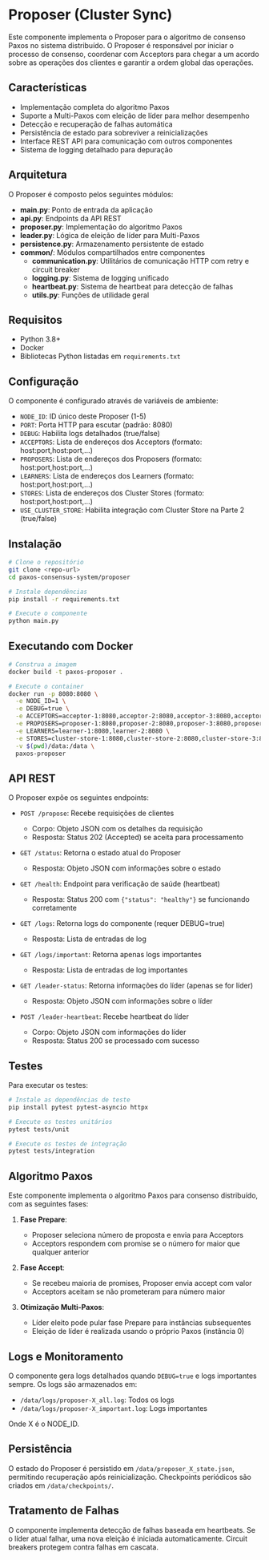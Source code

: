 # Proposer (Cluster Sync)

Este componente implementa o Proposer para o algoritmo de consenso Paxos no sistema distribuído. O Proposer é responsável por iniciar o processo de consenso, coordenar com Acceptors para chegar a um acordo sobre as operações dos clientes e garantir a ordem global das operações.

## Características

- Implementação completa do algoritmo Paxos
- Suporte a Multi-Paxos com eleição de líder para melhor desempenho
- Detecção e recuperação de falhas automática
- Persistência de estado para sobreviver a reinicializações
- Interface REST API para comunicação com outros componentes
- Sistema de logging detalhado para depuração

## Arquitetura

O Proposer é composto pelos seguintes módulos:

- **main.py**: Ponto de entrada da aplicação
- **api.py**: Endpoints da API REST
- **proposer.py**: Implementação do algoritmo Paxos
- **leader.py**: Lógica de eleição de líder para Multi-Paxos
- **persistence.py**: Armazenamento persistente de estado
- **common/**: Módulos compartilhados entre componentes
  - **communication.py**: Utilitários de comunicação HTTP com retry e circuit breaker
  - **logging.py**: Sistema de logging unificado
  - **heartbeat.py**: Sistema de heartbeat para detecção de falhas
  - **utils.py**: Funções de utilidade geral

## Requisitos

- Python 3.8+
- Docker
- Bibliotecas Python listadas em `requirements.txt`

## Configuração

O componente é configurado através de variáveis de ambiente:

- `NODE_ID`: ID único deste Proposer (1-5)
- `PORT`: Porta HTTP para escutar (padrão: 8080)
- `DEBUG`: Habilita logs detalhados (true/false)
- `ACCEPTORS`: Lista de endereços dos Acceptors (formato: host:port,host:port,...)
- `PROPOSERS`: Lista de endereços dos Proposers (formato: host:port,host:port,...)
- `LEARNERS`: Lista de endereços dos Learners (formato: host:port,host:port,...)
- `STORES`: Lista de endereços dos Cluster Stores (formato: host:port,host:port,...)
- `USE_CLUSTER_STORE`: Habilita integração com Cluster Store na Parte 2 (true/false)

## Instalação

```bash
# Clone o repositório
git clone <repo-url>
cd paxos-consensus-system/proposer

# Instale dependências
pip install -r requirements.txt

# Execute o componente
python main.py
```

## Executando com Docker

```bash
# Construa a imagem
docker build -t paxos-proposer .

# Execute o container
docker run -p 8080:8080 \
  -e NODE_ID=1 \
  -e DEBUG=true \
  -e ACCEPTORS=acceptor-1:8080,acceptor-2:8080,acceptor-3:8080,acceptor-4:8080,acceptor-5:8080 \
  -e PROPOSERS=proposer-1:8080,proposer-2:8080,proposer-3:8080,proposer-4:8080,proposer-5:8080 \
  -e LEARNERS=learner-1:8080,learner-2:8080 \
  -e STORES=cluster-store-1:8080,cluster-store-2:8080,cluster-store-3:8080 \
  -v $(pwd)/data:/data \
  paxos-proposer
```

## API REST

O Proposer expõe os seguintes endpoints:

- `POST /propose`: Recebe requisições de clientes
  - Corpo: Objeto JSON com os detalhes da requisição
  - Resposta: Status 202 (Accepted) se aceita para processamento

- `GET /status`: Retorna o estado atual do Proposer
  - Resposta: Objeto JSON com informações sobre o estado

- `GET /health`: Endpoint para verificação de saúde (heartbeat)
  - Resposta: Status 200 com `{"status": "healthy"}` se funcionando corretamente

- `GET /logs`: Retorna logs do componente (requer DEBUG=true)
  - Resposta: Lista de entradas de log

- `GET /logs/important`: Retorna apenas logs importantes
  - Resposta: Lista de entradas de log importantes

- `GET /leader-status`: Retorna informações do líder (apenas se for líder)
  - Resposta: Objeto JSON com informações sobre o líder

- `POST /leader-heartbeat`: Recebe heartbeat do líder
  - Corpo: Objeto JSON com informações do líder
  - Resposta: Status 200 se processado com sucesso

## Testes

Para executar os testes:

```bash
# Instale as dependências de teste
pip install pytest pytest-asyncio httpx

# Execute os testes unitários
pytest tests/unit

# Execute os testes de integração
pytest tests/integration
```

## Algoritmo Paxos

Este componente implementa o algoritmo Paxos para consenso distribuído, com as seguintes fases:

1. **Fase Prepare**:
   - Proposer seleciona número de proposta e envia para Acceptors
   - Acceptors respondem com promise se o número for maior que qualquer anterior

2. **Fase Accept**:
   - Se recebeu maioria de promises, Proposer envia accept com valor
   - Acceptors aceitam se não prometeram para número maior

3. **Otimização Multi-Paxos**:
   - Líder eleito pode pular fase Prepare para instâncias subsequentes
   - Eleição de líder é realizada usando o próprio Paxos (instância 0)

## Logs e Monitoramento

O componente gera logs detalhados quando `DEBUG=true` e logs importantes sempre. Os logs são armazenados em:

- `/data/logs/proposer-X_all.log`: Todos os logs
- `/data/logs/proposer-X_important.log`: Logs importantes

Onde X é o NODE_ID.

## Persistência

O estado do Proposer é persistido em `/data/proposer_X_state.json`, permitindo recuperação após reinicialização. Checkpoints periódicos são criados em `/data/checkpoints/`.

## Tratamento de Falhas

O componente implementa detecção de falhas baseada em heartbeats. Se o líder atual falhar, uma nova eleição é iniciada automaticamente. Circuit breakers protegem contra falhas em cascata.
